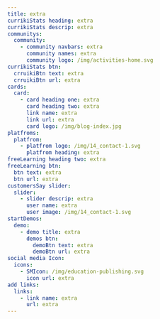 ```yaml
---
title: extra
currikiStats heading: extra
currikiStats descrip: extra
communitys:
  community:
    - community navbars: extra
      community names: extra
      community logo: /img/activities-home.svg
currikiStats btn:
  crruikiBtn text: extra
  crruikiBtn url: extra
cards:
  card:
    - card heading one: extra
      card heading two: extra
      link name: extra
      link url: extra
      card logo: /img/blog-index.jpg
platfroms:
  platfrom:
    - platfrom logo: /img/14_contact-1.svg
      platfrom heading: extra
freeLearning heading two: extra
freeLearning btn:
  btn text: extra
  btn url: extra
customersSay slider:
  slider:
    - slider descrip: extra
      user name: extra
      user image: /img/14_contact-1.svg
startDemos:
  demo:
    - demo title: extra
      demos btn:
        demoBtn text: extra
        demoBtn url: extra
social media Icon:
  icons:
    - SMIcon: /img/education-publishing.svg
      icon url: extra
add links:
  links:
    - link name: extra
      url: extra
---
```

